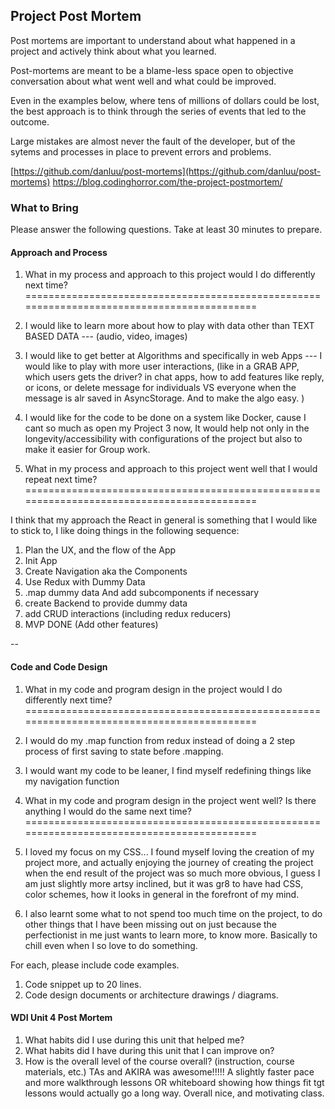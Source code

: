 ## Project Post Mortem
Post mortems are important to understand about what happened in a project and actively think about what you learned.

Post-mortems are meant to be a blame-less space open to objective conversation about what went well and what could be improved.

Even in the examples below, where tens of millions of dollars could be lost, the best approach is to think through the series of events that led to the outcome.

Large mistakes are almost never the fault of the developer, but of the sytems and processes in place to prevent errors and problems.

[https://github.com/danluu/post-mortems](https://github.com/danluu/post-mortems)
https://blog.codinghorror.com/the-project-postmortem/



### What to Bring
Please answer the following questions. Take at least 30 minutes to prepare.

#### Approach and Process

1. What in my process and approach to this project would I do differently next time?
===========================================================================================

1. I would like to learn more about how to play with data other than TEXT BASED DATA --- (audio, video, images)
2. I would like to get better at Algorithms and specifically in web Apps --- I would like to play with more user interactions, (like in a GRAB APP, which users gets the driver? in chat apps, how to add features like reply, or icons, or delete message for individuals VS everyone when the message is alr saved in AsyncStorage. And to make the algo easy. )
3. I would like for the code to be done on a system like Docker, cause I cant so much as open my Project 3 now, It would help not only in the longevity/accessibility with configurations of the project but also to make it easier for Group work.


1. What in my process and approach to this project went well that I would repeat next time?
===========================================================================================

I think that my approach the React in general is something that I would like to stick to, I like doing things in the following sequence:
1. Plan the UX, and the flow of the App
2. Init App
3. Create Navigation aka the Components
4. Use Redux with Dummy Data
5. .map dummy data And add subcomponents if necessary
6. create Backend to provide dummy data
7. add CRUD interactions (including redux reducers)
8. MVP DONE (Add other features)

--

#### Code and Code Design

1. What in my code and program design in the project would I do differently next time?
===========================================================================================

1. I would do my .map function from redux instead of doing a 2 step process of first saving to state before .mapping.
2. I would want my code to be leaner, I find myself redefining things like my navigation function



1. What in my code and program design in the project went well? Is there anything I would do the same next time?
===========================================================================================

1. I loved my focus on my CSS... I found myself loving the creation of my project more, and actually enjoying the journey of creating the project when the end result of the project was so much more obvious, I guess I am just slightly more artsy inclined, but it was gr8 to have had CSS, color schemes, how it looks in general in the forefront of my mind.
2. I also learnt some what to not spend too much time on the project, to do other things that I have been missing out on just because the perfectionist in me just wants to learn more, to know more. Basically to chill even when I so love to do something.

  For each, please include code examples.
  1. Code snippet up to 20 lines.
  2. Code design documents or architecture drawings / diagrams.

#### WDI Unit 4 Post Mortem
1. What habits did I use during this unit that helped me?
2. What habits did I have during this unit that I can improve on?
3. How is the overall level of the course overall? (instruction, course materials, etc.)
TAs and AKIRA was awesome!!!!! A slightly faster pace and more walkthrough lessons OR whiteboard showing how things fit tgt lessons would actually go a long way. Overall nice, and motivating class.
